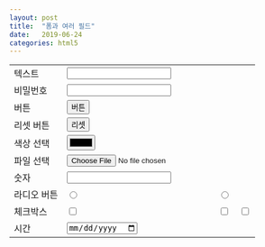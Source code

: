```yaml
---
layout: post
title:  "폼과 여러 필드"
date:   2019-06-24
categories: html5
---
```

<form class="container densed">
  <table>
    <tr>
      <td>텍스트</td>
      <td><input type="text"></td>
    </tr>
    <tr>
      <td>비밀번호</td>
      <td><input type="password"></td>
    </tr>
    <tr>
      <td>버튼</td>
      <td><input type="button" value="버튼"></td>
    </tr>
    <tr>
      <td>리셋 버튼</td>
      <td><input type="reset" value="리셋"></td>
    </tr>
    <tr>
      <td>색상 선택</td>
      <td><input type="color"></td>
    </tr>
    <tr>
      <td>파일 선택</td>
      <td><input type="file"></td>
    </tr>
    <tr>
      <td>숫자</td>
      <td><input type="number"></td>
    </tr>
    <tr>
      <td>라디오 버튼</td>
      <td><input type="radio" name="rb"></td>
      <td><input type="radio" name="rb"></td>
    </tr>
    <tr>
      <td>체크박스</td>
      <td><input type="checkbox"></td>
      <td><input type="checkbox"></td>
      <td><input type="checkbox"></td>
    </tr>
    <tr>
      <td>시간</td>
      <td><input type="date"></td>
    </tr>
  </table>
</form>
